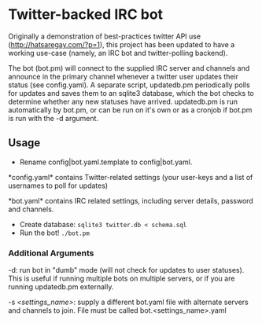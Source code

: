 Twitter-backed IRC bot
======================
Originally a demonstration of best-practices twitter API use (http://hatsaregay.com/?p=1), this project has been updated to have a working use-case (namely, an IRC bot and twitter-polling backend).

The bot (bot.pm) will connect to the supplied IRC server and channels and announce in the primary channel whenever a twitter user updates their status (see config.yaml). A separate script, updatedb.pm periodically polls for updates and saves them to an sqlite3 database, which the bot checks to determine whether any new statuses have arrived. updatedb.pm is run automatically by bot.pm, or can be run on it's own or as a cronjob if bot.pm is run with the -d argument.

Usage
-----
- Rename config|bot.yaml.template to config|bot.yaml. 

<p>*config.yaml* contains Twitter-related settings (your user-keys and a list of usernames to poll for updates)
<p>*bot.yaml* contains IRC related settings, including server details, password and channels.

- Create database: `sqlite3 twitter.db < schema.sql`
- Run the bot! `./bot.pm`

### Additional Arguments
-d: run bot in "dumb" mode (will not check for updates to user statuses). This is useful if running multiple bots on multiple servers, or if you are running updatedb.pm externally.

-s *&lt;settings_name&gt;*: supply a different bot.yaml file with alternate servers and channels to join. File must be called bot.&lt;settings_name&gt;.yaml
